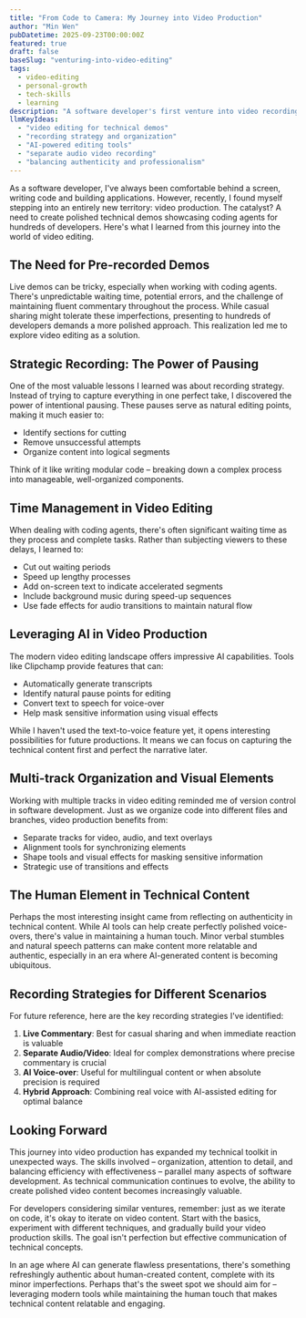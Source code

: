 ```yaml
---
title: "From Code to Camera: My Journey into Video Production"
author: "Min Wen"
pubDatetime: 2025-09-23T00:00:00Z
featured: true
draft: false
baseSlug: "venturing-into-video-editing"
tags:
  - video-editing
  - personal-growth
  - tech-skills
  - learning
description: "A software developer's first venture into video recording and editing, sharing lessons learned from creating technical demos and discovering the parallels between coding and video production."
llmKeyIdeas:
  - "video editing for technical demos"
  - "recording strategy and organization"
  - "AI-powered editing tools"
  - "separate audio video recording"
  - "balancing authenticity and professionalism"
---
```


As a software developer, I've always been comfortable behind a screen, writing code and building applications. However, recently, I found myself stepping into an entirely new territory: video production. The catalyst? A need to create polished technical demos showcasing coding agents for hundreds of developers. Here's what I learned from this journey into the world of video editing.

## The Need for Pre-recorded Demos

Live demos can be tricky, especially when working with coding agents. There's unpredictable waiting time, potential errors, and the challenge of maintaining fluent commentary throughout the process. While casual sharing might tolerate these imperfections, presenting to hundreds of developers demands a more polished approach. This realization led me to explore video editing as a solution.

## Strategic Recording: The Power of Pausing

One of the most valuable lessons I learned was about recording strategy. Instead of trying to capture everything in one perfect take, I discovered the power of intentional pausing. These pauses serve as natural editing points, making it much easier to:

- Identify sections for cutting
- Remove unsuccessful attempts
- Organize content into logical segments

Think of it like writing modular code – breaking down a complex process into manageable, well-organized components.

## Time Management in Video Editing

When dealing with coding agents, there's often significant waiting time as they process and complete tasks. Rather than subjecting viewers to these delays, I learned to:

- Cut out waiting periods
- Speed up lengthy processes
- Add on-screen text to indicate accelerated segments
- Include background music during speed-up sequences
- Use fade effects for audio transitions to maintain natural flow

## Leveraging AI in Video Production

The modern video editing landscape offers impressive AI capabilities. Tools like Clipchamp provide features that can:

- Automatically generate transcripts
- Identify natural pause points for editing
- Convert text to speech for voice-over
- Help mask sensitive information using visual effects

While I haven't used the text-to-voice feature yet, it opens interesting possibilities for future productions. It means we can focus on capturing the technical content first and perfect the narrative later.

## Multi-track Organization and Visual Elements

Working with multiple tracks in video editing reminded me of version control in software development. Just as we organize code into different files and branches, video production benefits from:

- Separate tracks for video, audio, and text overlays
- Alignment tools for synchronizing elements
- Shape tools and visual effects for masking sensitive information
- Strategic use of transitions and effects

## The Human Element in Technical Content

Perhaps the most interesting insight came from reflecting on authenticity in technical content. While AI tools can help create perfectly polished voice-overs, there's value in maintaining a human touch. Minor verbal stumbles and natural speech patterns can make content more relatable and authentic, especially in an era where AI-generated content is becoming ubiquitous.

## Recording Strategies for Different Scenarios

For future reference, here are the key recording strategies I've identified:

1. **Live Commentary**: Best for casual sharing and when immediate reaction is valuable
2. **Separate Audio/Video**: Ideal for complex demonstrations where precise commentary is crucial
3. **AI Voice-over**: Useful for multilingual content or when absolute precision is required
4. **Hybrid Approach**: Combining real voice with AI-assisted editing for optimal balance

## Looking Forward

This journey into video production has expanded my technical toolkit in unexpected ways. The skills involved – organization, attention to detail, and balancing efficiency with effectiveness – parallel many aspects of software development. As technical communication continues to evolve, the ability to create polished video content becomes increasingly valuable.

For developers considering similar ventures, remember: just as we iterate on code, it's okay to iterate on video content. Start with the basics, experiment with different techniques, and gradually build your video production skills. The goal isn't perfection but effective communication of technical concepts.

In an age where AI can generate flawless presentations, there's something refreshingly authentic about human-created content, complete with its minor imperfections. Perhaps that's the sweet spot we should aim for – leveraging modern tools while maintaining the human touch that makes technical content relatable and engaging.
